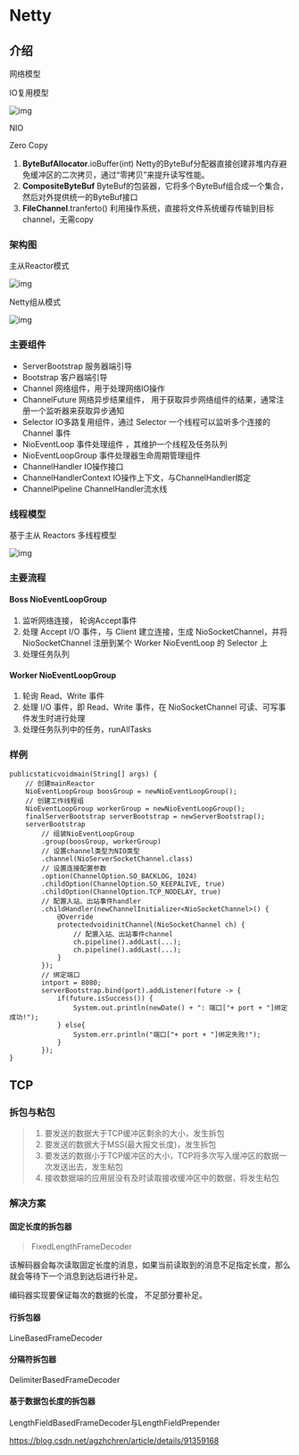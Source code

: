 # Netty

## 介绍

网络模型

IO复用模型

![img](http://www.52im.net/data/attachment/forum/201809/05/213041mtejdsoeojfjy7dd.jpeg)

NIO

Zero Copy

1. **ByteBufAllocator**.ioBuffer(int) Netty的ByteBuf分配器直接创建非堆内存避免缓冲区的二次拷贝，通过“零拷贝”来提升读写性能。
2. **CompositeByteBuf**  ByteBuf的包装器，它将多个ByteBuf组合成一个集合，然后对外提供统一的ByteBuf接口
3. **FileChannel**.tranferto() 利用操作系统，直接将文件系统缓存传输到目标channel，无需copy

### 架构图

主从Reactor模式

![img](http://www.52im.net/data/attachment/forum/201809/06/200759gg777fr7v7wzcr7r.jpeg)

Netty组从模式

![img](https://upload-images.jianshu.io/upload_images/1500839-55f5b1d5ddc13581.jpg)

### 主要组件

- ServerBootstrap 服务器端引导
- Bootstrap 客户器端引导
- Channel 网络组件，用于处理网络IO操作
- ChannelFuture 网络异步结果组件， 用于获取异步网络组件的结果，通常注册一个监听器来获取异步通知
- Selector IO多路复用组件，通过 Selector 一个线程可以监听多个连接的 Channel 事件
- NioEventLoop 事件处理组件 ，其维护一个线程及任务队列
- NioEventLoopGroup 事件处理器生命周期管理组件
- ChannelHandler IO操作接口
- ChannelHandlerContext  IO操作上下文，与ChannelHandler绑定
- ChannelPipeline  ChannelHandler流水线

### 线程模型

基于主从 Reactors 多线程模型

![img](https://upload-images.jianshu.io/upload_images/1500839-9c4e284f0dc58d97.jpg)

### 主要流程

#### Boss NioEventLoopGroup

1.  监听网络连接， 轮询Accept事件
2. 处理 Accept I/O 事件，与 Client 建立连接，生成 NioSocketChannel，并将 NioSocketChannel 注册到某个 Worker NioEventLoop 的 Selector 上
3. 处理任务队列

#### Worker NioEventLoopGroup

1. 轮询 Read、Write 事件
2. 处理 I/O 事件，即 Read、Write 事件，在 NioSocketChannel 可读、可写事件发生时进行处理
3. 处理任务队列中的任务，runAllTasks



### 样例

```
publicstaticvoidmain(String[] args) {
    // 创建mainReactor
    NioEventLoopGroup boosGroup = newNioEventLoopGroup();
    // 创建工作线程组
    NioEventLoopGroup workerGroup = newNioEventLoopGroup();
	finalServerBootstrap serverBootstrap = newServerBootstrap();
	serverBootstrap
        // 组装NioEventLoopGroup
        .group(boosGroup, workerGroup)
        // 设置channel类型为NIO类型
        .channel(NioServerSocketChannel.class)
        // 设置连接配置参数
        .option(ChannelOption.SO_BACKLOG, 1024)
        .childOption(ChannelOption.SO_KEEPALIVE, true)
        .childOption(ChannelOption.TCP_NODELAY, true)
        // 配置入站、出站事件handler
        .childHandler(newChannelInitializer<NioSocketChannel>() {
        	@Override
        	protectedvoidinitChannel(NioSocketChannel ch) {
        		// 配置入站、出站事件channel
        		ch.pipeline().addLast(...);
        		ch.pipeline().addLast(...);
        	}
        });
        // 绑定端口
        intport = 8080;
        serverBootstrap.bind(port).addListener(future -> {
        	if(future.isSuccess()) {
        		System.out.println(newDate() + ": 端口["+ port + "]绑定成功!");
        	} else{
        		System.err.println("端口["+ port + "]绑定失败!");
        	}
        });
}
```

## TCP

### 拆包与粘包

> 1. 要发送的数据大于TCP缓冲区剩余的大小，发生拆包
> 2. 要发送的数据大于MSS(最大报文长度)，发生拆包
> 3. 要发送的数据小于TCP缓冲区的大小，TCP将多次写入缓冲区的数据一次发送出去，发生粘包
> 4. 接收数据端的应用层没有及时读取接收缓冲区中的数据，将发生粘包

### 解决方案

#### 固定长度的拆包器 

> FixedLengthFrameDecoder

该解码器会每次读取固定长度的消息，如果当前读取到的消息不足指定长度，那么就会等待下一个消息到达后进行补足。

编码器实现要保证每次的数据的长度， 不足部分要补足。



#### 行拆包器 

LineBasedFrameDecoder

#### 分隔符拆包器 

DelimiterBasedFrameDecoder

#### 基于数据包长度的拆包器

LengthFieldBasedFrameDecoder与LengthFieldPrepender

https://blog.csdn.net/agzhchren/article/details/91359168